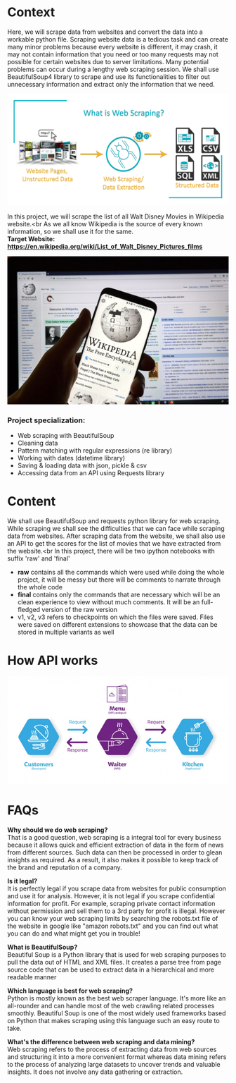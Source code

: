 # Context

Here, we will scrape data from websites and convert the data into a workable python file. Scraping website data is a tedious task and can create many minor problems because every website is different, it may crash, it may not contain information that you need or too many requests may not possible for certain websites due to server limitations. Many potential problems can occur during a lengthy web scraping session. We shall use BeautifulSoup4 library to scrape and use its functionalities to filter out unnecessary information and extract only the information that we need.

![Web-Scraping](/images/web_scraping.jpg)

In this project, we will scrape the list of all Walt Disney Movies in Wikipedia website.<br
As we all know Wikipedia is the source of every known information, so we shall use it for the same.<br>
__Target Website: https://en.wikipedia.org/wiki/List_of_Walt_Disney_Pictures_films__

![Wikipedia](/images/wiki_logo.jpg)

### Project specialization:
- Web scraping with BeautifulSoup
- Cleaning data
- Pattern matching with regular expressions (re library)
- Working with dates (datetime library)
- Saving & loading data with json, pickle & csv
- Accessing data from an API using Requests library

# Content

We shall use BeautifulSoup and requests python library for web scraping. While scraping we shall see the difficulties that we can face while scraping data from websites. After scraping data from the website, we shall also use an API to get the scores for the list of movies that we have extracted from the website.<br
In this project, there will be two ipython notebooks with suffix 'raw' and 'final' 
- __raw__ contains all the commands which were used while doing the whole project, it will be messy but there will be comments to narrate through the whole code  
- __final__ contains only the commands that are necessary which will be an clean experience to view without much comments. It will be an full-fledged version of the raw version
- v1, v2, v3 refers to checkpoints on which the files were saved. Files were saved on different extensions to showcase that the data can be stored in multiple variants as well

# How API works

![API](/images/ws/api.jpg)

# FAQs

__Why should we do web scraping?__<br>
That is a good question, web scraping is a integral tool for every business because it allows quick and efficient extraction of data in the form of news from different sources. Such data can then be processed in order to glean insights as required. As a result, it also makes it possible to keep track of the brand and reputation of a company.

__Is it legal?__<br>
It is perfectly legal if you scrape data from websites for public consumption and use it for analysis. However, it is not legal if you scrape confidential information for profit. For example, scraping private contact information without permission and sell them to a 3rd party for profit is illegal. However you can know your web scraping limits by searching the robots.txt file of the website in google like "amazon robots.txt" and you can find out what you can do and what might get you in trouble!

__What is BeautifulSoup?__<br>
Beautiful Soup is a Python library that is used for web scraping purposes to pull the data out of HTML and XML files. It creates a parse tree from page source code that can be used to extract data in a hierarchical and more readable manner

__Which language is best for web scraping?__<br>
Python is mostly known as the best web scraper language. It's more like an all-rounder and can handle most of the web crawling related processes smoothly. Beautiful Soup is one of the most widely used frameworks based on Python that makes scraping using this language such an easy route to take.

__What's the difference between web scraping and data mining?__<br>
Web scraping refers to the process of extracting data from web sources and structuring it into a more convenient format whereas data mining refers to the process of analyzing large datasets to uncover trends and valuable insights. It does not involve any data gathering or extraction.
